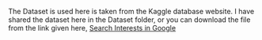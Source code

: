 The Dataset is used here is taken from the Kaggle database website. I have shared the dataset here in the Dataset folder, or you can download the file from the link given here, [Search Interests in Google](https://www.kaggle.com/datasets/mustafaadelibrahim/comparing-search-interest-with-google-trends)

